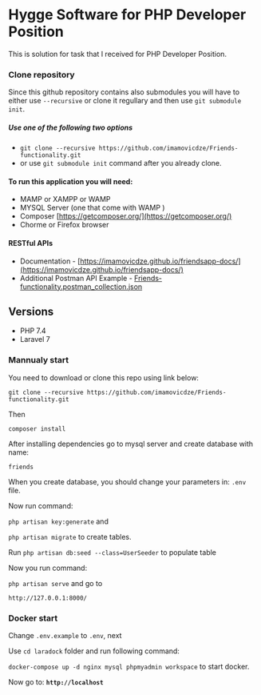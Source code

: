# Hygge Software for PHP Developer Position 

This is solution for task that I received for PHP Developer Position.
### Clone repository
Since this github repository contains also submodules you will have to either use `--recursive` 
or clone it regullary and then use `git submodule init`. 

##### Use one of the following two options
- `git clone --recursive https://github.com/imamovicdze/Friends-functionality.git`
- or use `git submodule init` command after you already clone.

#### To run this application you will need:
- MAMP or XAMPP or WAMP
- MYSQL Server (one that come with WAMP ) 
- Composer [https://getcomposer.org/](https://getcomposer.org/)
- Chorme or Firefox browser

#### RESTful APIs
- Documentation - [https://imamovicdze.github.io/friendsapp-docs/](https://imamovicdze.github.io/friendsapp-docs/)
- Additional Postman API Example - [Friends-functionality.postman_collection.json](https://github.com/imamovicdze/Friends-functionality/blob/master/Friends-functionality.postman_collection.json)

## Versions
* PHP 7.4
* Laravel 7

### Mannualy start

You need to download or clone this repo using link below:

`git clone --recursive https://github.com/imamovicdze/Friends-functionality.git`

Then

`composer install`

After installing dependencies go to mysql server and create database with name:

`friends`

When you create database, you should change your parameters in: `.env` file.

Now run command:
 
`php artisan key:generate` and 
 
`php artisan migrate` to create tables.

Run `php artisan db:seed --class=UserSeeder` to populate table 

Now you run command: 

`php artisan serve` and go to 

`http://127.0.0.1:8000/`

### Docker start

Change `.env.example` to `.env`, next

Use  `cd laradock` folder and run following command:

`docker-compose up -d nginx mysql phpmyadmin workspace` to start docker.

Now go to: **`http://localhost`**
